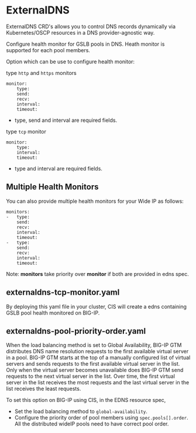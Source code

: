 # ExternalDNS

ExternalDNS CRD's allows you to control DNS records dynamically via Kubernetes/OSCP resources in a DNS provider-agnostic way. 

Configure health monitor for GSLB pools in DNS.
Heath monitor is supported for each pool members. 

Option which can be use to configure health monitor:

type `http` and `https` monitors
```
monitor:
    type: 
    send: 
    recv:
    interval: 
    timeout: 
```
* type, send and interval are required fields.


type `tcp` monitor
```
monitor:
    type: 
    interval: 
    timeout: 
```
* type and interval are required fields.


## Multiple Health Monitors

You can also provide multiple health monitors for your Wide IP as follows:
```
monitors:
-   type: 
    send: 
    recv:
    interval: 
    timeout:
-   type: 
    send: 
    recv:
    interval: 
    timeout: 
```
Note: **monitors** take priority over **monitor** if both are provided in edns spec.
## externaldns-tcp-monitor.yaml

By deploying this yaml file in your cluster, CIS will create a edns containing GSLB pool health monitored on BIG-IP.

## externaldns-pool-priority-order.yaml

When the load balancing method is set to Global Availability, BIG-IP GTM distributes DNS name resolution requests to the first available virtual server in a pool. BIG-IP GTM starts at the top of a manually configured list of virtual servers and sends requests to the first available virtual server in the list. Only when the virtual server becomes unavailable does BIG-IP GTM send requests to the next virtual server in the list. Over time, the first virtual server in the list receives the most requests and the last virtual server in the list receives the least requests.

To set this option on BIG-IP using CIS, in the EDNS resource spec, 
* Set the load balancing method to `global-availability`.
* Configure the priority order of pool members using `spec.pools[].order`. All the distributed wideIP pools need to have correct pool order.
